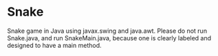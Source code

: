 # Snake
Snake game in Java using javax.swing and java.awt.
Please do not run Snake.java, and run SnakeMain.java, because one is clearly labeled and designed to have a main method.
